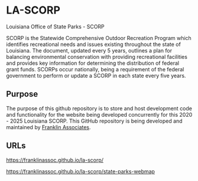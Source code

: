 # LA-SCORP
Louisiana Office of State Parks - SCORP

SCORP is the Statewide Comprehensive Outdoor Recreation Program which identifies recreational needs and issues existing throughout the state of Louisiana. The document, updated every 5 years, outlines a plan for balancing environmental conservation with providing recreational facilities and provides key information for determining the distribution of federal grant funds. SCORPs occur nationally, being a requirement of the federal government to perform or update a SCORP in each state every five years.

## Purpose
The purpose of this github repository is to store and host development code and functionality for the website being developed concurrently for this 2020 - 2025 Louisiana SCORP. This GitHub repository is being developed and maintained by [Franklin Associates](https://franklinassoc.com).

## URLs
https://franklinassoc.github.io/la-scorp/

https://franklinassoc.github.io/la-scorp/state-parks-webmap

